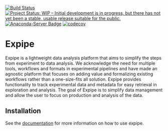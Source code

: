[![Build Status](https://travis-ci.org/CINPLA/expipe.svg?branch=dev)](https://travis-ci.org/CINPLA/expipe)
[![Project Status: WIP – Initial development is in progress, but there has not yet been a stable, usable release suitable for the public.](http://www.repostatus.org/badges/latest/wip.svg)](http://www.repostatus.org/#wip)
[![Anaconda-Server Badge](https://anaconda.org/cinpla/expipe/badges/installer/conda.svg)](https://conda.anaconda.org/cinpla/expipe)
[![codecov](https://codecov.io/gh/CINPLA/expipe/branch/dev/graph/badge.svg)](https://codecov.io/gh/CINPLA/expipe)

# Expipe

Expipe is a lightweight data analysis platform that aims to simplify the steps
from experiment to data analysis.
We acknowledge the need for multiple tools, workflows and formats in
experimental pipelines and have made an agnostic platform that focuses on adding
value and formalizing existing workflows rather than a one-size-fits all
solution.
Expipe provides functionality to track experimental data and metadata for easy
retrieval in exploration and analysis.
The goal of Expipe is to simplify data management and allow the user to focus on
production and analysis of the data.

## Installation

See the [documentation](https://expipe.readthedocs.io/)
for more information on how to use expipe.
